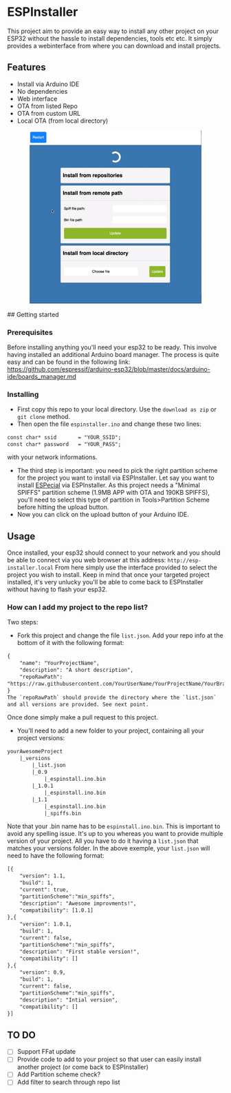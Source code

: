 # ESPInstaller

This project aim to provide an easy way to install any other project on your ESP32 without the hassle to install dependencies, tools etc etc.
It simply provides a webinterface from where you can download and install projects.

## Features

- Install via Arduino IDE
- No dependencies
- Web interface
- OTA from listed Repo
- OTA from custom URL
- Local OTA (from local directory)

<p align="center">
    <img src="images/demo.gif" width="400">
</p>
## Getting started

### Prerequisites

Before installing anything you'll need your esp32 to be ready. This involve having installed an additional Arduino board manager. The process is quite easy and can be found in the following link:
https://github.com/espressif/arduino-esp32/blob/master/docs/arduino-ide/boards_manager.md

### Installing

- First copy this repo to your local directory. Use the `download as zip` or `git clone` method.
- Then open the file `espinstaller.ino` and change these two lines:
```
const char* ssid       = "YOUR_SSID";
const char* password   = "YOUR_PASS";
```
with your network informations.
- The third step is important: you need to pick the right partition scheme for the project you want to install via ESPInstaller.
Let say you want to install [ESPecial](https://github.com/RomeHein/ESPecial) via ESPInstaller. As this project needs a "Minimal SPIFFS" partition scheme (1.9MB APP with OTA and 190KB SPIFFS), you'll need to select this type of partition in Tools>Partition Scheme before hitting the upload button.
- Now you can click on the upload button of your Arduino IDE.

## Usage

Once installed, your esp32 should connect to your network and you should be able to connect via you web browser at this address:
```http://esp-installer.local```
From here simply use the interface provided to select the project you wish to install. 
Keep in mind that once your targeted project installed, it's very unlucky you'll be able to come back to ESPInstaller without having to flash your esp32.

### How can I add my project to the repo list?

Two steps:
- Fork this project and change the file `list.json`. Add your repo info at the bottom of it with the following format:
```
{
    "name": "YourProjectName",
    "description": "A short description",
    "repoRawPath": "https://raw.githubusercontent.com/YourUserName/YourProjectName/YourBranch/versions/"
}
The `repoRawPath` should provide the directory where the `list.json` and all versions are provided. See next point.
```
Once done simply make a pull request to this project.
- You'll need to add a new folder to your project, containing all your project versions:
```
yourAwesomeProject
    |_versions
        |_list.json
        |_0.9
            |_espinstall.ino.bin
        |_1.0.1
            |_espinstall.ino.bin
        |_1.1
            |_espinstall.ino.bin
            |_spiffs.bin
```

Note that your .bin name has to be `espinstall.ino.bin`. This is important to avoid any spelling issue.
It's up to you whereas you want to provide multiple version of your project. All you have to do it having a `list.json` that matches your versions folder.
In the above exemple, your `list.json` will need to have the following format:
```
[{
    "version": 1.1,
    "build": 1,
    "current": true,
    "partitionScheme":"min_spiffs",
    "description": "Awesome improvments!",
    "compatibility": [1.0.1]
},{
    "version": 1.0.1,
    "build": 1,
    "current": false,
    "partitionScheme":"min_spiffs",
    "description": "First stable version!",
    "compatibility": []
},{
    "version": 0.9,
    "build": 1,
    "current": false,
    "partitionScheme":"min_spiffs",
    "description": "Intial version",
    "compatibility": []
}]
```

## TO DO
- [ ] Support FFat update
- [ ] Provide code to add to your project so that user can easily install another project (or come back to ESPInstaller)
- [ ] Add Partition scheme check?
- [ ] Add filter to search through repo list
